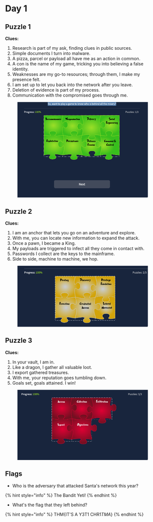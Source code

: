 # Day 1

## Puzzle 1

**Clues:**

1. Research is part of my ask, finding clues in public sources.
2. Simple documents I turn into malware.
3. A pizza, parcel or payload all have me as an action in common.
4. A con is the name of my game, tricking you into believing a false identity.
5. Weaknesses are my go-to resources; through them, I make my presence felt.
6. I am set up to let you back into the network after you leave.
7. Deletion of evidence is part of my process.
8. Communication with the compromised goes through me.

<figure><img src="../../.gitbook/assets/image (2) (1).png" alt=""><figcaption></figcaption></figure>

## Puzzle 2

**Clues:**

1. I am an anchor that lets you go on an adventure and explore.
2. With me, you can locate new information to expand the attack.
3. Once a pawn, I became a King.
4. My payloads are triggered to infect all they come in contact with.
5. Passwords I collect are the keys to the mainframe.
6. Side to side, machine to machine, we hop.

<figure><img src="../../.gitbook/assets/image (3).png" alt=""><figcaption></figcaption></figure>

## Puzzle 3

**Clues:**

1. In your vault, I am in.
2. Like a dragon, I gather all valuable loot.
3. I export gathered treasures.
4. With me, your reputation goes tumbling down.
5. Goals set, goals attained. I win!

<figure><img src="../../.gitbook/assets/image (1) (1).png" alt=""><figcaption></figcaption></figure>

## Flags

* Who is the adversary that attacked Santa's network this year?

{% hint style="info" %}
The Bandit Yeti!
{% endhint %}

* What's the flag that they left behind?

{% hint style="info" %}
THM{IT'S A Y3T1 CHR1$TMA$}
{% endhint %}
